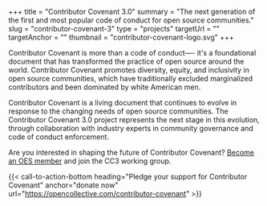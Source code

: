 +++
title = "Contributor Covenant 3.0"
summary = "The next generation of the first and most popular code of conduct for open source communities."
slug = "contributor-covenant-3"
type = "projects"
targetUrl = ""
targetAnchor = ""
thumbnail = "contributor-covenant-logo.svg"
+++

Contributor Covenant is more than a code of conduct—- it's a foundational document that has transformed the practice of open source around the world. Contributor Covenant promotes diversity, equity, and inclusivity in open source communities, which have traditionally excluded marginalized contributors and been dominated by white American men.

Contributor Covenant is a living document that continues to evolve in response to the changing needs of open source communities. The Contributor Covenant 3.0 project represents the next stage in this evolution, through collaboration with industry experts in community governance and code of conduct enforcement.

Are you interested in shaping the future of Contributor Covenant? [Become an OES member](/join) and join the CC3 working group.

{{< call-to-action-bottom heading="Pledge your support for Contributor Covenant" anchor="donate now" url="https://opencollective.com/contributor-covenant" >}}
